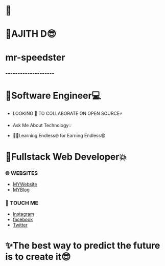 
# 🌈
#      🌟AJITH D😎        
#      mr-speedster       
###   --------------------
#  🌈Software Engineer💻

- LOOKING 🔭 TO COLLABORATE ON OPEN SOURCE⚡️

-  Ask Me About Technology💡

- 🧑‍💻Learning Endless🤓 for Earning Endless😎

# 🌈Fullstack Web Developer💥


### 🌐 WEBSITES
* [MYWebsite](http://ajith.lovestoblog.com/)
* [MYBlog](http://ajithditto.blogspot.com/)
  
### 📳 TOUCH ME
* [Instagram](https://www.instagram.com/mr_s_p_e_e_d_s_t_e_r/)
* [facebook](https://www.facebook.com/profile.php?id=100037743652992/)
* [Twitter](https://twitter.com/AjithD47448694/)


# ✨The best way to predict the future is to create it😎
